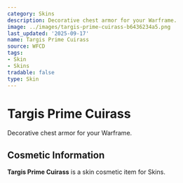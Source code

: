 ```yaml
---
category: Skins
description: Decorative chest armor for your Warframe.
image: ../images/targis-prime-cuirass-b6436234a5.png
last_updated: '2025-09-17'
name: Targis Prime Cuirass
source: WFCD
tags:
- Skin
- Skins
tradable: false
type: Skin
---
```


# Targis Prime Cuirass

Decorative chest armor for your Warframe.

## Cosmetic Information

**Targis Prime Cuirass** is a skin cosmetic item for Skins.

